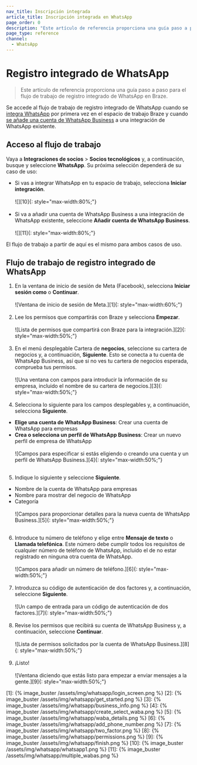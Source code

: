 ```yaml
---
nav_title: Inscripción integrada
article_title: Inscripción integrada en WhatsApp
page_order: 0
description: "Este artículo de referencia proporciona una guía paso a paso para el flujo de trabajo de registro integrado de WhatsApp en Braze."
page_type: reference
channel:
  - WhatsApp
---
```


# Registro integrado de WhatsApp

> Este artículo de referencia proporciona una guía paso a paso para el flujo de trabajo de registro integrado de WhatsApp en Braze.

Se accede al flujo de trabajo de registro integrado de WhatsApp cuando se [integra WhatsApp]({{site.baseurl}}/user_guide/message_building_by_channel/whatsapp/overview/) por primera vez en el espacio de trabajo Braze y cuando [se añade una cuenta de WhatsApp Business]({{site.baseurl}}/user_guide/message_building_by_channel/whatsapp/overview/multiple_subscription_groups/) a una integración de WhatsApp existente.

## Acceso al flujo de trabajo

Vaya a **Integraciones de socios** > **Socios tecnológicos** y, a continuación, busque y seleccione **WhatsApp**. Su próxima selección dependerá de su caso de uso:

- Si vas a integrar WhatsApp en tu espacio de trabajo, selecciona **Iniciar integración**. <br><br>![][10]{: style="max-width:80%;"}<br><br>
- Si va a añadir una cuenta de WhatsApp Business a una integración de WhatsApp existente, seleccione **Añadir cuenta de WhatsApp Business**. <br><br>![][11]{: style="max-width:80%;"}

El flujo de trabajo a partir de aquí es el mismo para ambos casos de uso.

## Flujo de trabajo de registro integrado de WhatsApp

1. En la ventana de inicio de sesión de Meta (Facebook), selecciona **Iniciar sesión como** o **Continuar**. <br><br>![Ventana de inicio de sesión de Meta.][1]{: style="max-width:60%;"}<br><br>
2. Lee los permisos que compartirás con Braze y selecciona **Empezar**. <br><br>![Lista de permisos que compartirá con Braze para la integración.][2]{: style="max-width:50%;"}<br><br>
3. En el menú desplegable Cartera de **negocios**, seleccione su cartera de negocios y, a continuación, **Siguiente**. Esto se conecta a tu cuenta de WhatsApp Business, así que si no ves tu cartera de negocios esperada, comprueba tus permisos.<br><br>![Una ventana con campos para introducir la información de su empresa, incluido el nombre de su cartera de negocios.][3]{: style="max-width:50%;"}<br><br>
4. Selecciona lo siguiente para los campos desplegables y, a continuación, selecciona **Siguiente**.
- **Elige una cuenta de WhatsApp Business**: Crear una cuenta de WhatsApp para empresas
- **Crea o selecciona un perfil de WhatsApp Business**: Crear un nuevo perfil de empresa de WhatsApp <br><br>![Campos para especificar si estás eligiendo o creando una cuenta y un perfil de WhatsApp Business.][4]{: style="max-width:50%;"}<br><br>
5. Indique lo siguiente y seleccione **Siguiente**.
- Nombre de la cuenta de WhatsApp para empresas
- Nombre para mostrar del negocio de WhatsApp
- Categoría <br><br>![Campos para proporcionar detalles para la nueva cuenta de WhatsApp Business.][5]{: style="max-width:50%;"}<br><br>
6. Introduce tu número de teléfono y elige entre **Mensaje de texto** o **Llamada telefónica**. Este número debe cumplir todos los requisitos de cualquier número de teléfono de WhatsApp, incluido el de no estar registrado en ninguna otra cuenta de WhatsApp. <br><br>![Campos para añadir un número de teléfono.][6]{: style="max-width:50%;"}<br><br>
7. Introduzca su código de autenticación de dos factores y, a continuación, seleccione **Siguiente**. <br><br>![Un campo de entrada para un código de autenticación de dos factores.][7]{: style="max-width:50%;"}<br><br>
8. Revise los permisos que recibirá su cuenta de WhatsApp Business y, a continuación, seleccione **Continuar**. <br><br>![Lista de permisos solicitados por la cuenta de WhatsApp Business.][8]{: style="max-width:50%;"}<br><br>
9. ¡Listo! <br><br>![Ventana diciendo que estás listo para empezar a enviar mensajes a la gente.][9]{: style="max-width:50%;"}

[1]: {% image_buster /assets/img/whatsapp/login_screen.png %}
[2]: {% image_buster /assets/img/whatsapp/get_started.png %}
[3]: {% image_buster /assets/img/whatsapp/business_info.png %}
[4]: {% image_buster /assets/img/whatsapp/create_select_waba.png %}
[5]: {% image_buster /assets/img/whatsapp/waba_details.png %}
[6]: {% image_buster /assets/img/whatsapp/add_phone_number.png %}
[7]: {% image_buster /assets/img/whatsapp/two_factor.png %}
[8]: {% image_buster /assets/img/whatsapp/permissions.png %}
[9]: {% image_buster /assets/img/whatsapp/finish.png %}
[10]: {% image_buster /assets/img/whatsapp/whatsapp1.png %}
[11]: {% image_buster /assets/img/whatsapp/multiple_wabas.png %} 
